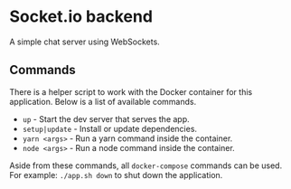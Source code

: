 # Socket.io backend

A simple chat server using WebSockets.

## Commands

There is a helper script to work with the Docker container for this application. Below is a list of available commands.

- `up` - Start the dev server that serves the app.
- `setup|update` - Install or update dependencies.
- `yarn <args>` - Run a yarn command inside the container.
- `node <args>` - Run a node command inside the container.

Aside from these commands, all `docker-compose` commands can be used. For example: `./app.sh down` to shut down the application.

